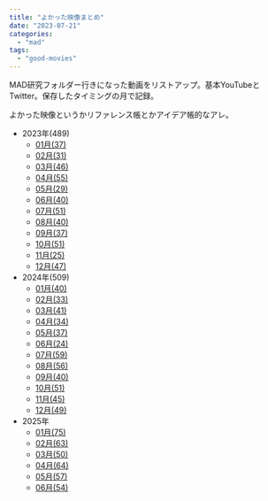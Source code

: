 ```yaml
---
title: "よかった映像まとめ"
date: "2023-07-21"
categories: 
  - "mad"
tags: 
  - "good-movies"
---
```


MAD研究フォルダー行きになった動画をリストアップ。基本YouTubeとTwitter。保存したタイミングの月で記録。

よかった映像というかリファレンス帳とかアイデア帳的なアレ。

- 2023年(489)
    - [01月(37)](/blog/2023-07-21-good-movies-2023-01/)
    - [02月(31)](/blog/2023-07-21-good-movies-2023-02/)
    - [03月(46)](/blog/2023-07-21-good-movies-2023-03/)
    - [04月(55)](/blog/2023-07-21-good-moveis-2023-04/)
    - [05月(29)](/blog/2023-07-21-good-movies-2023-05/)
    - [06月(40)](/blog/2023-07-21-good-movies-2023-06/)
    - [07月(51)](/blog/2023-07-31-good-movies-2023-07/)
    - [08月(40)](/blog/2023-08-29-good-movies-2023-08/)
    - [09月(37)](/blog/2023-10-01-good-movies-2023-09/)
    - [10月(51)](/blog/2023-10-30-good-movies-2023-10/)
    - [11月(25)](/blog/2023-11-28-good-movies-2023-11/)
    - [12月(47)](/blog/2023-12-28-good-movies-2023-12/)
- 2024年(509)
    - [01月(40)](/blog/2024-01-30-good-movies-2024-01/)
    - [02月(33)](/blog/2024-02-27-good-movies-2024-02/)
    - [03月(41)](/blog/2024-03-27-good-movies-2024-03/)
    - [04月(34)](/blog/2024-04-27-good-movies-2024-04/)
    - [05月(37)](/blog/2024-05-30-good-movies-2024-05/)
    - [06月(24)](/blog/2024-06-28-good-movies-2024-06/)
    - [07月(59)](/blog/2024-07-28-good-movies-2024-07/)
    - [08月(56)](/blog/2024-08-29-good-movies-2024-08/)
    - [09月(40)](/blog/2024-09-26-good-movies-2024-09/)
    - [10月(51)](/blog/2024-10-30-good-movies-2024-10/)
    - [11月(45)](/blog/2024-11-28-good-movies-2024-11/)
    - [12月(49)](/blog/2024-12-25-good-movies-2024-12/)
- 2025年
    - [01月(75)](/blog/2025-01-29-good-movies-2025-01/)
    - [02月(63)](/blog/2025-02-26-good-movies-2025-02/)
    - [03月(50)](/blog/2025-03-27-good-movies-2025-03/)
    - [04月(64)](/blog/2025-04-28-good-movies-2025-04/)
    - [05月(57)](/blog/2025-05-28-good-movies-2025-05/)
    - [06月(54)](/blog/2025-06-26-good-movies-2025-06/)
